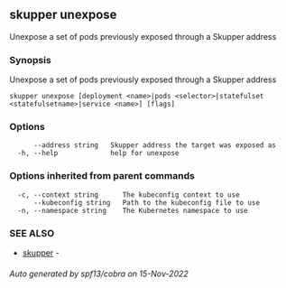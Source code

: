 ## skupper unexpose

Unexpose a set of pods previously exposed through a Skupper address

### Synopsis

Unexpose a set of pods previously exposed through a Skupper address

```
skupper unexpose [deployment <name>|pods <selector>|statefulset <statefulsetname>|service <name>] [flags]
```

### Options

```
      --address string   Skupper address the target was exposed as
  -h, --help             help for unexpose
```

### Options inherited from parent commands

```
  -c, --context string      The kubeconfig context to use
      --kubeconfig string   Path to the kubeconfig file to use
  -n, --namespace string    The Kubernetes namespace to use
```

### SEE ALSO

* [skupper](skupper.md)	 - 

###### Auto generated by spf13/cobra on 15-Nov-2022
